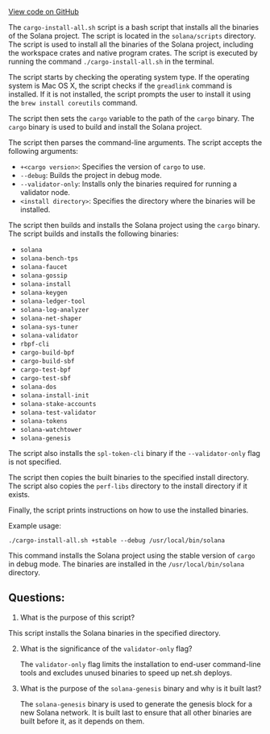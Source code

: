 [View code on GitHub](https://github.com/solana-labs/solana/blob/master/scripts/cargo-install-all.sh)

The `cargo-install-all.sh` script is a bash script that installs all the binaries of the Solana project. The script is located in the `solana/scripts` directory. The script is used to install all the binaries of the Solana project, including the workspace crates and native program crates. The script is executed by running the command `./cargo-install-all.sh` in the terminal.

The script starts by checking the operating system type. If the operating system is Mac OS X, the script checks if the `greadlink` command is installed. If it is not installed, the script prompts the user to install it using the `brew install coreutils` command.

The script then sets the `cargo` variable to the path of the `cargo` binary. The `cargo` binary is used to build and install the Solana project.

The script then parses the command-line arguments. The script accepts the following arguments:

- `+<cargo version>`: Specifies the version of `cargo` to use.
- `--debug`: Builds the project in debug mode.
- `--validator-only`: Installs only the binaries required for running a validator node.
- `<install directory>`: Specifies the directory where the binaries will be installed.

The script then builds and installs the Solana project using the `cargo` binary. The script builds and installs the following binaries:

- `solana`
- `solana-bench-tps`
- `solana-faucet`
- `solana-gossip`
- `solana-install`
- `solana-keygen`
- `solana-ledger-tool`
- `solana-log-analyzer`
- `solana-net-shaper`
- `solana-sys-tuner`
- `solana-validator`
- `rbpf-cli`
- `cargo-build-bpf`
- `cargo-build-sbf`
- `cargo-test-bpf`
- `cargo-test-sbf`
- `solana-dos`
- `solana-install-init`
- `solana-stake-accounts`
- `solana-test-validator`
- `solana-tokens`
- `solana-watchtower`
- `solana-genesis`

The script also installs the `spl-token-cli` binary if the `--validator-only` flag is not specified.

The script then copies the built binaries to the specified install directory. The script also copies the `perf-libs` directory to the install directory if it exists.

Finally, the script prints instructions on how to use the installed binaries.

Example usage:

```
./cargo-install-all.sh +stable --debug /usr/local/bin/solana
```

This command installs the Solana project using the stable version of `cargo` in debug mode. The binaries are installed in the `/usr/local/bin/solana` directory.
## Questions: 
 1. What is the purpose of this script?
   
   This script installs the Solana binaries in the specified directory.

2. What is the significance of the `validator-only` flag?
   
   The `validator-only` flag limits the installation to end-user command-line tools and excludes unused binaries to speed up net.sh deploys.

3. What is the purpose of the `solana-genesis` binary and why is it built last?
   
   The `solana-genesis` binary is used to generate the genesis block for a new Solana network. It is built last to ensure that all other binaries are built before it, as it depends on them.